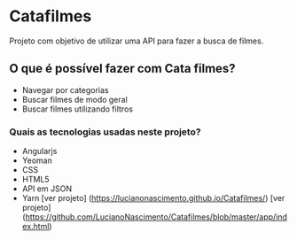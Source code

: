# Catafilmes

Projeto com objetivo de utilizar uma API para fazer a busca de filmes.

## O que é possível fazer com Cata filmes?

* Navegar por categorias
* Buscar filmes de modo geral
* Buscar filmes utilizando filtros

### Quais as tecnologias usadas neste projeto?

* Angularjs
* Yeoman
* CSS
* HTML5
* API em JSON
* Yarn
[ver projeto] (https://lucianonascimento.github.io/Catafilmes/)
[ver projeto] (https://github.com/LucianoNascimento/Catafilmes/blob/master/app/index.html)
